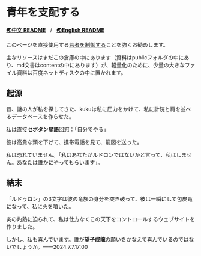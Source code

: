 # 青年を支配する

[**🌏中文 README**](./README.md)&nbsp;&nbsp;&nbsp;/&nbsp;&nbsp;&nbsp;[**🌏English README**](./README.en-EN.md)

このページを直接使用する[若者を制御する](https://kongzhiqingnian.netlify.app/)ことを強くお勧めします。

主なリソースはまだこの倉庫の中にあります（資料はpublicフォルダの中にあり、md文書はcontentの中にあります）が、軽量化のために、少量の大きなファイル資料は百度ネットディスクの中に置かれます。

## 起源

昔、謎の人が私を探してきた、kukuは私に圧力をかけて、私に計院と肩を並べるデータベースを作らせた。

私は直接**セボタン星語**回怼：「自分でやる」

彼は高貴な頭を下げて、携帯電話を見て、龍図を送った。

私は恐れていません。「私はあなたがルドロンではないかと言って、私はしません。あなたは誰かにやってもらいます」。

## 結末

「ルドゥロン」の3文字は彼の竜族の身分を突き破って、彼は一瞬にして包皮竜になって、私に火を噴いた。

炎の灼熱に迫られて、私は仕方なくこの天下をコントロールするウェブサイトを作りました。

しかし、私も喜んでいます。誰が**望子成龍**の願いをかなえて喜んでいるのではないでしょうか。——2024.7.7.17:00